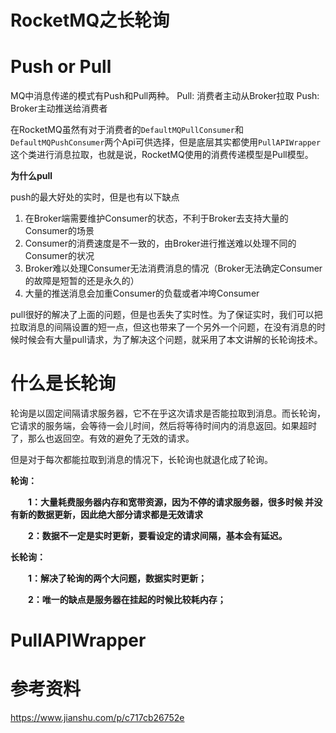# RocketMQ之长轮询

# Push or Pull

MQ中消息传递的模式有Push和Pull两种。
 Pull: 消费者主动从Broker拉取
 Push: Broker主动推送给消费者

在RocketMQ虽然有对于消费者的`DefaultMQPullConsumer`和`DefaultMQPushConsumer`两个Api可供选择，但是底层其实都使用`PullAPIWrapper`这个类进行消息拉取，也就是说，RocketMQ使用的消费传递模型是Pull模型。

**为什么pull**

push的最大好处的实时，但是也有以下缺点

1. 在Broker端需要维护Consumer的状态，不利于Broker去支持大量的Consumer的场景
2. Consumer的消费速度是不一致的，由Broker进行推送难以处理不同的Consumer的状况
3. Broker难以处理Consumer无法消费消息的情况（Broker无法确定Consumer的故障是短暂的还是永久的）
4. 大量的推送消息会加重Consumer的负载或者冲垮Consumer

pull很好的解决了上面的问题，但是也丢失了实时性。为了保证实时，我们可以把拉取消息的间隔设置的短一点，但这也带来了一个另外一个问题，在没有消息的时候时候会有大量pull请求，为了解决这个问题，就采用了本文讲解的长轮询技术。

# 什么是长轮询

轮询是以固定间隔请求服务器，它不在乎这次请求是否能拉取到消息。而长轮询，它请求的服务端，会等待一会儿时间，然后将等待时间内的消息返回。如果超时了，那么也返回空。有效的避免了无效的请求。

但是对于每次都能拉取到消息的情况下，长轮询也就退化成了轮询。

**轮询：**

　　**1：大量耗费服务器内存和宽带资源，因为不停的请求服务器，很多时候 并没有新的数据更新，因此绝大部分请求都是无效请求**

　　**2：数据不一定是实时更新，要看设定的请求间隔，基本会有延迟。**

**长轮询：**

　　**1：解决了轮询的两个大问题，数据实时更新；**

　　**2：唯一的缺点是服务器在挂起的时候比较耗内存；**

# PullAPIWrapper





# 参考资料 

https://www.jianshu.com/p/c717cb26752e